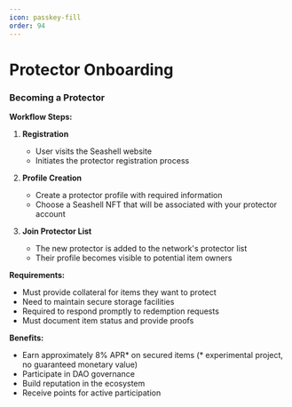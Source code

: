 ```yaml
---
icon: passkey-fill
order: 94
---
```



# Protector Onboarding

### Becoming a Protector

**Workflow Steps:**

1. **Registration**  
   - User visits the Seashell website  
   - Initiates the protector registration process  

2. **Profile Creation**  
   - Create a protector profile with required information  
   - Choose a Seashell NFT that will be associated with your protector account  

3. **Join Protector List**  
   - The new protector is added to the network's protector list  
   - Their profile becomes visible to potential item owners  

**Requirements:**

- Must provide collateral for items they want to protect  
- Need to maintain secure storage facilities  
- Required to respond promptly to redemption requests  
- Must document item status and provide proofs  

**Benefits:**

- Earn approximately 8% APR\* on secured items (\* experimental project, no guaranteed monetary value)  
- Participate in DAO governance  
- Build reputation in the ecosystem  
- Receive points for active participation  
